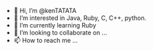 - 👋 Hi, I’m @kenTATATA
- 👀 I’m interested in Java, Ruby, C, C++, python.
- 🌱 I’m currently learning Ruby
- 💞️ I’m looking to collaborate on ...
- 📫 How to reach me ...

<!---
kenTATATA/kenTATATA is a ✨ special ✨ repository because its `README.md` (this file) appears on your GitHub profile.
You can click the Preview link to take a look at your changes.
--->

